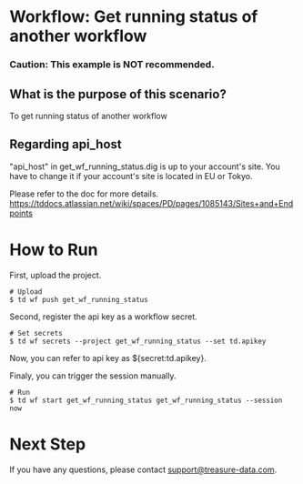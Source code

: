# Workflow: Get running status of another workflow

### Caution: This example is NOT recommended.

## What is the purpose of this scenario?
To get running status of another workflow

## Regarding api_host
"api_host" in get_wf_running_status.dig is up to your account's site.
You have to change it if your account's site is located in EU or Tokyo.

Please refer to the doc for more details.
https://tddocs.atlassian.net/wiki/spaces/PD/pages/1085143/Sites+and+Endpoints

# How to Run
First, upload the project.

    # Upload
    $ td wf push get_wf_running_status

Second, register the api key as a workflow secret.

    # Set secrets
    $ td wf secrets --project get_wf_running_status --set td.apikey

Now, you can refer to api key as ${secret:td.apikey}.

Finaly, you can trigger the session manually.

    # Run
    $ td wf start get_wf_running_status get_wf_running_status --session now

# Next Step

If you have any questions, please contact [support@treasure-data.com](support@treasure-data.com).
